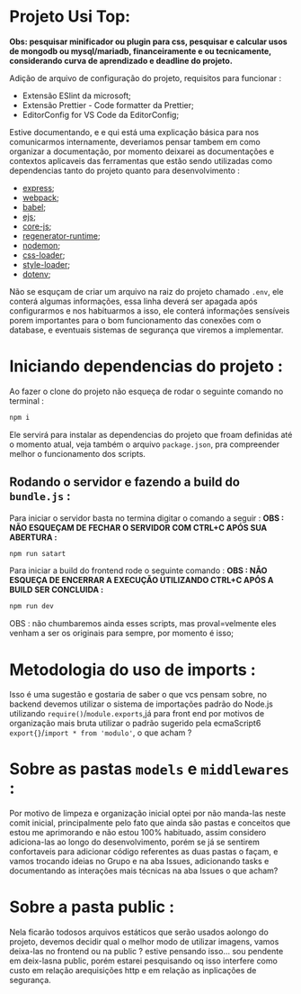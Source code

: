# Projeto Usi Top:

**Obs: pesquisar minificador ou plugin para css, pesquisar e calcular usos de mongodb ou mysql/mariadb, financeiramente e ou tecnicamente, considerando curva de aprendizado e deadline do projeto.**

Adição de arquivo de configuração do projeto, requisitos para funcionar :
- Extensão ESlint da microsoft;
- Extensão Prettier - Code formatter da Prettier;
- EditorConfig for VS Code da EditorConfig;

Estive documentando, e e qui está uma explicação básica para nos comunicarmos internamente, deveriamos pensar tambem em como organizar a documentação, por momento deixarei as documentações e contextos aplicaveis das ferramentas que estão sendo utilizadas como dependencias tanto do projeto quanto para desenvolvimento :

-   [express](https://expressjs.com/pt-br/);
-   [webpack](https://webpack.js.org/concepts/);
-   [babel](https://babeljs.io/docs/);
-   [ejs](https://ejs.co/#docs);
-   [core-js](https://github.com/zloirock/core-js);
-   [regenerator-runtime](https://github.com/facebook/regenerator/tree/main);
-   [nodemon](https://github.com/remy/nodemon#nodemon);
-   [css-loader](https://webpack.js.org/loaders/css-loader/);
-   [style-loader](https://webpack.js.org/loaders/style-loader/);
-   [dotenv](https://github.com/motdotla/dotenv);

Não se esquçam de criar um arquivo na raiz do projeto chamado `.env`, ele conterá algumas informações, essa linha deverá ser apagada após configurarmos e nos habituarmos a isso, ele conterá informações sensíveis porem importantes para o bom funcionamento das conexões com o database, e eventuais sistemas de segurança que viremos a implementar.

# Iniciando dependencias do projeto :

Ao fazer o clone do projeto não esqueça de rodar o seguinte comando no terminal :

```bash
npm i
```

Ele servirá para instalar as dependencias do projeto que froam definidas até o momento atual, veja também o arquivo `package.json`, pra compreender melhor o funcionamento dos scripts.

## Rodando o servidor e fazendo a build do `bundle.js` :

Para iniciar o servidor basta no termina digitar o comando a seguir :
**OBS : NÃO ESQUEÇAM DE FECHAR O SERVIDOR COM CTRL+C APÓS SUA ABERTURA :**

```bash
npm run satart
```

Para iniciar a build do frontend rode o seguinte comando :
**OBS : NÃO ESQUEÇA DE ENCERRAR A EXECUÇÃO UTILIZANDO CTRL+C APÓS A BUILD SER CONCLUIDA :**

```bash
npm run dev
```

OBS : não chumbaremos ainda esses scripts, mas proval=velmente eles venham a ser os originais para sempre, por momento é isso;

# Metodologia do uso de imports :

Isso é uma sugestão e gostaria de saber o que vcs pensam sobre, no backend devemos utilizar o sistema de importações padrão do Node.js utilizando `require()`/`module.exports`,já para front end por motivos de organização mais bruta utilizar o padrão sugerido pela ecmaScript6 `export{}`/`import * from 'modulo'`, o que acham ?

# Sobre as pastas `models` e `middlewares` :

Por motivo de limpeza e organização inicial optei por não manda-las neste comit inicial, principalmente pelo fato que ainda são pastas e conceitos que estou me aprimorando e não estou 100% habituado, assim considero adiciona-las ao longo do desenvolvimento, porém se já se sentirem confortaveis para adicionar código referentes as duas pastas o façam, e vamos trocando ideias no Grupo e na aba Issues, adicionando tasks e documentando as interações mais técnicas na aba Issues o que acham?

# Sobre a pasta public :

Nela ficarão todosos arquivos estáticos que serão usados aolongo do projeto, devemos decidir qual o melhor modo de utilizar imagens, vamos deixa-las no frontend ou na public ? estive pensando isso... sou pendente em deix-lasna public, porém estarei pesquisando oq isso interfere como custo em relação arequisições http e em relação as inplicações de segurança.
